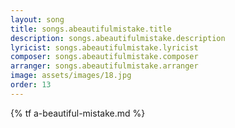 ```yaml
---
layout: song
title: songs.abeautifulmistake.title
description: songs.abeautifulmistake.description
lyricist: songs.abeautifulmistake.lyricist
composer: songs.abeautifulmistake.composer
arranger: songs.abeautifulmistake.arranger
image: assets/images/18.jpg
order: 13
---
```


{% tf a-beautiful-mistake.md %}
